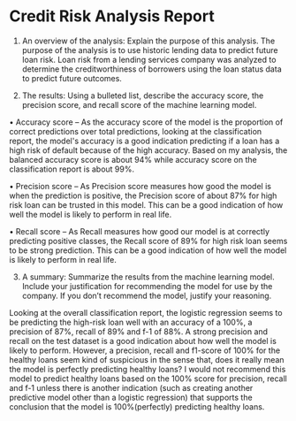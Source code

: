 # Credit Risk Analysis Report

1.	An overview of the analysis: Explain the purpose of this analysis.
The purpose of the analysis is to use historic lending data to predict future loan risk.  Loan risk from a lending services company was analyzed to determine the creditworthiness of borrowers using the loan status data to predict future outcomes.

2.	The results: Using a bulleted list, describe the accuracy score, the precision score, and recall score of the machine learning model.

•	Accuracy score – As the accuracy score of the model is the proportion of correct predictions over total predictions, looking at the classification report, the model's accuracy is a good indication predicting if a loan has a high risk of default because of the high accuracy. Based on my analysis, the balanced accuracy score is about 94% while accuracy score on the classification report is about 99%.

•	Precision score – As Precision score measures how good the model is when the prediction is positive, the Precision score of about 87% for high risk loan can be trusted in this model. This can be a good indication of how well the model is likely to perform in real life.

•	Recall score – As Recall measures how good our model is at correctly predicting positive classes, the Recall score of 89% for high risk loan seems to be strong prediction. This can be a good indication of how well the model is likely to perform in real life.



3.	A summary: Summarize the results from the machine learning model. Include your justification for recommending the model for use by the company. If you don’t recommend the model, justify your reasoning.

Looking at the overall classification report, the logistic regression seems to be predicting the high-risk loan well with an accuracy of a 100%, a precision of 87%, recall of 89% and f-1 of 88%. A strong precision and recall on the test dataset is a good indication about how well the model is likely to perform.
However, a precision, recall and f1-score of 100% for the healthy loans seem kind of suspicious in the sense that, does it really mean the model is perfectly predicting healthy loans? I would not recommend this model to predict healthy loans based on the 100% score for precision, recall and f-1 unless there is another indication (such as creating another predictive model other than a logistic regression) that supports the conclusion that the model is 100%(perfectly) predicting healthy loans.

